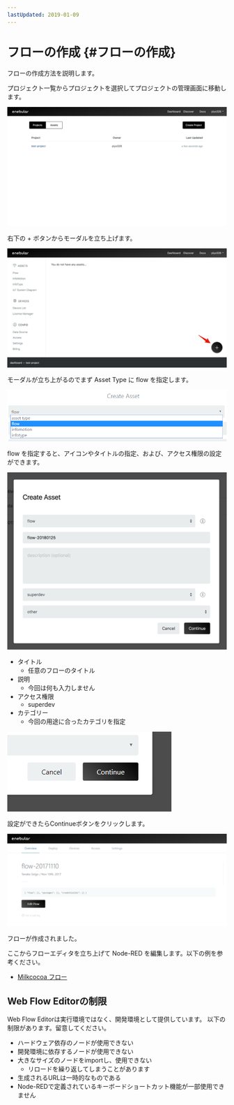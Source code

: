 ```yaml
---
lastUpdated: 2019-01-09
---
```


# フローの作成 {#フローの作成}

フローの作成方法を説明します。

プロジェクト一覧からプロジェクトを選択してプロジェクトの管理画面に移動します。

![projects](./../../img/Flow/CreateFlow-projects.png)

右下の + ボタンからモーダルを立ち上げます。

![plus](./../../img/Flow/CreateFlow-plus.png)

モーダルが立ち上がるのでまず Asset Type に flow を指定します。

![asettype](./../../img/Flow/CreateFlow-asettype.png)

flow を指定すると、アイコンやタイトルの指定、および、アクセス権限の設定ができます。

![modal](./../../img/Flow/CreateFlow-modal.png)

* タイトル
    * 任意のフローのタイトル
* 説明
    * 今回は何も入力しません
* アクセス権限
    * superdev
* カテゴリー
    * 今回の用途に合ったカテゴリを指定

![continue](./../../img/Flow/CreateFlow-continue.png)

設定ができたらContinueボタンをクリックします。

![created](./../../img/Flow/CreateFlow-created.png)

フローが作成されました。

ここからフローエディタを立ち上げて Node-RED を編集します。以下の例を参考ください。

- [Milkcocoa フロー](./FlowExampleMilkcocoa.md)


## Web Flow Editorの制限

Web Flow Editorは実行環境ではなく、開発環境として提供しています。
以下の制限があります。留意してください。

* ハードウェア依存のノードが使用できない
* 開発環境に依存するノードが使用できない
* 大きなサイズのノードをimportし、使用できない
    * リロードを繰り返してしまうことがあります
* 生成されるURLは一時的なものである
* Node-REDで定義されているキーボードショートカット機能が一部使用できません